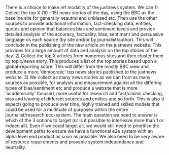 There is a choice to make ref modality of the justnews system. We can 1) Collect the top X (10 - 15) news stories of the day, using the BBC as the baseline site for generally neautral and unbiased etc. Then use the other sources to provide additional information, fact-checking data, entities, quotes and opinion that balances bias and sentiment levels and provide detailed analysis of the accuracy, factuality, bias, sentiment and persuasive language os each source (by site and/or by journalist/author). This will conclude in the publishing of the new article on the justnews website. This provides for a large amount of data and analysis on the top stories of the day. 2) Collect the top X articles from numerous sites and then cluster them by topic/news story. This produces a list of the top stories based upon a global-reporting score. This will differ from the mostly BBC view and produce a more 'democratic' top news stories published to the justnews website. 3) We collect as many news stories as we can from as many sources as possible, for analysis and measurement against all the differing types of bias/sentiment etc and produce a website that is more 'academically' focused, more useful for research and fact/claims checking, bias and leaning of different sources and entities and so forth. This is also (I expect) going to produce over time, highly trained and skilled models that could be used for a multitude of purposes within the entire journalist/research eco-system. The main question we need to answer is which of the 3 options to target (or is it possible to interleave more than 1 or indeed all). Even if we could target all, we would still need to prioritise the development paths to ensure we have a functional e2e system with an alpha level end product as soon as possible. We also need to be very aware of resource requirements and provable system independance and neutrality. 